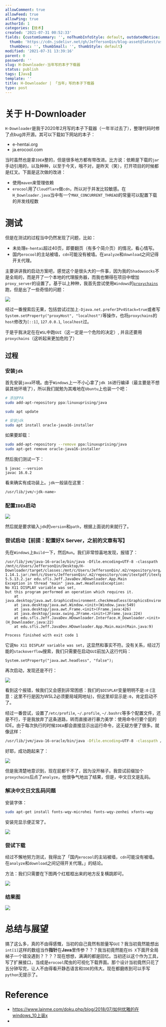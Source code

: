 ```yaml
---
allowComment: true
allowFeed: true
allowPing: true
authorId: 1
categories: [技术]
created: '2021-07-31 00:52:33'
fields: {customSummary: '', noThumbInfoStyle: default, outdatedNotice: 'no', reprint: standard,
  thumb: 'https://cdn.jsdelivr.net/gh/JeffersonQin/blog-asset@latest/usr/picgo/20210731012830.png',
  thumbDesc: '', thumbSmall: '', thumbStyle: default}
modified: '2021-07-31 13:39:16'
parent: 0
password: ''
slug: H-Downloader-当年写的本子下载器
status: publish
tags: [Java]
template: ''
title: H-Downloader | 「当年」写的本子下载器
type: post
---
```

# 关于 H-Downloader

`H-Downloader`是我于2020年2月写的本子下载器（一年半过去了），整理代码时修了点bug并开源。其可以下载如下网站的本子：
- e-hentai.org
- ja.erocool.com

当时虽然也是拿`IDEA`整的，但是很多地方都有带改进。比方说：依赖是下载的`jar`手动引用的，以及种种，以至于今天，哦不对，是昨天（笑），打开项目的时候都是红叉。下面是这次做的改进：
- 使用`maven`来管理依赖
- `erocool`用了`Cloudflare`做`cdn`，所以对于并发比较敏感。在`H_Downloader.java`当中有一个`MAX_CONCURRENT_THREAD`的常量可以配置下载的并发线程数

# 测试

但是在测试的过程当中仍然发现了问题，比如：
- 未处理`e-hentai`超过40页，即要翻页（有多个简介页）的情况，看心情写。
- 国内`erocool`的主站被墙，`cdn`可能没有被墙。在`analyze`和`download`之间记得开关代理。

主要讲讲我的启动方案吧，感觉这个是很头大的一件事，因为我的`Shadowsocks`不是全局的，而是开了一个本地的代理服务器，而我也懒得在项目中增加`proxy_server`的设置了。基于以上种种，我首先尝试使用`Windows`的[`proxychains`](https://github.com/shunf4/proxychains-windows/)跑，但是出了一些奇怪的问题：

![](https://cdn.jsdelivr.net/gh/JeffersonQin/blog-asset@latest/usr/picgo/20210731133635.png)

经过一番搜索后无果，包括尝试过加上`-Djava.net.preferIPv4Stack=true`或者写`System.setProperty("proxyHost", "localhost")`等操作，也将`proxychains`的`host`修改为`[::1]`, `127.0.0.1`, `localhost`过。

于是乎我决定在在`WSL`中跑`GUI`（这一定是一个危险的决定）, 并且还要用`proxychains`（这听起来更加危险了）

## 过程

### 安装`jdk`

首先安装`java`环境。由于`Windows`上一不小心拿了`jdk 16`进行编译（最主要是不想装其他环境了），所以我们就勉为其难地在`Ubuntu`上也装一个吧：

```bash
# 添加PPA
sudo add-apt-repository ppa:linuxuprising/java

sudo apt update

# 安装jdk
sudo apt install oracle-java16-installer
```

如果要卸载：

```bash
sudo add-apt-repository --remove ppa:linuxuprising/java
sudo apt-get remove oracle-java16-installer
```

然后我们测试一下：

```
$ javac --version
javac 16.0.2
```

看来确实有成功装上。`jdk`一般装在这里：

```bash
/usr/lib/jvm/<jdk-name>
```

### 配置`IDEA`启动

![](https://cdn.jsdelivr.net/gh/JeffersonQin/blog-asset@latest/usr/picgo/20210731010911.png)

然后就是要求输入`jdk`的`version`和`path`，根据上面说的来就行了。

### 尝试启动【前提：配置好X Server，之前的文章有写】

先在`Windows`上`Build`一下，然后`Run`。我们非常惊喜地发现，报错了：

```
/usr/lib/jvm/java-16-oracle/bin/java -Dfile.encoding=UTF-8 -classpath /mnt/c/Users/JeffersonQin/Desktop/H-Downloader/target/classes:/mnt/c/Users/JeffersonQin/.m2/repository/org/jsoup/jsoup/1.14.1/jsoup-1.14.1.jar:/mnt/c/Users/JeffersonQin/.m2/repository/com/itextpdf/itextpdf/5.5.13.2/itextpdf-5.5.13.2.jar edu.sfls.Jeff.JavaDev.HDownloader.App.Main
Exception in thread "main" java.awt.HeadlessException: 
No X11 DISPLAY variable was set,
but this program performed an operation which requires it.
	at java.desktop/java.awt.GraphicsEnvironment.checkHeadless(GraphicsEnvironment.java:165)
	at java.desktop/java.awt.Window.<init>(Window.java:549)
	at java.desktop/java.awt.Frame.<init>(Frame.java:426)
	at java.desktop/javax.swing.JFrame.<init>(JFrame.java:224)
	at edu.sfls.Jeff.JavaDev.HDownloader.Interface.H_Downloader.<init>(H_Downloader.java:22)
	at edu.sfls.Jeff.JavaDev.HDownloader.App.Main.main(Main.java:9)

Process finished with exit code 1
```

它说`No X11 DISPLAY variable was set`，这显然和事实不符。没有关系，经过万能的`stackoverflow`搜索，我们只需要在启动`GUI`前加入这行代码：

```
System.setProperty("java.awt.headless", "false");
```

再次启动，发现还是不行：

![](https://cdn.jsdelivr.net/gh/JeffersonQin/blog-asset@latest/usr/picgo/20210731011315.png)

看到这个报错，候我们又会感到非常困惑：我们的`$DISPLAY`变量明明不是`:0` (注意：这里不行是因为WSL2必须要局域网地址)，但这里却显示是`:0`，肯定启动不了。

经过一番尝试，设置了`/etc/profile`, `~/.profile`, `~/.bashrc`等多个配置文件，还是不行，于是我放弃了这条道路，转而直接进行暴力美学：使用命令行要个屁的IDE。由于每次执行的时候`IDEA`都会直接显示出运行命令，这无疑方便了很多。就像这样：

```bash
/usr/lib/jvm/java-16-oracle/bin/java -Dfile.encoding=UTF-8 -classpath /mnt/c/Users/JeffersonQin/Desktop/H-Downloader/target/classes:/mnt/c/Users/JeffersonQin/.m2/repository/org/jsoup/jsoup/1.14.1/jsoup-1.14.1.jar:/mnt/c/Users/JeffersonQin/.m2/repository/com/itextpdf/itextpdf/5.5.13.2/itextpdf-5.5.13.2.jar edu.sfls.Jeff.JavaDev.HDownloader.App.Main
```

好耶，成功跑起来了：

![](https://cdn.jsdelivr.net/gh/JeffersonQin/blog-asset@latest/usr/picgo/20210731011705.png)

但是我清楚地意识到，现在屁都干不了，因为没开梯子。我尝试前缀加个`proxychains`后点了`analyze`，他很争气地出了结果，但是，中文日文是乱码。

### 解决中文日文乱码问题

安装字体：

```bash
sudo apt-get install fonts-wqy-microhei fonts-wqy-zenhei xfonts-wqy
```

安装完显示便正常了。

![](https://cdn.jsdelivr.net/gh/JeffersonQin/blog-asset@latest/usr/picgo/20210731012146.png)

### 尝试下载

经过不懈地努力测试，我得出了「国内`erocool`的主站被墙，`cdn`可能没有被墙。在`analyze`和`download`之间记得开关代理。」的结论。

方法：我们只需要在下图两个红框框出来的地方反复横跳即可。

![](https://cdn.jsdelivr.net/gh/JeffersonQin/blog-asset@latest/usr/picgo/20210731012352.png)

### 结果图

![](https://cdn.jsdelivr.net/gh/JeffersonQin/blog-asset@latest/usr/picgo/20210731012830.png)

# 总结与展望

搞了这么多，真的不由得感慨，当初的自己竟然有胆量写`GUI`？我当初竟然能想出`int[1]`这样的数组当作**指针**在**Java**里传参？？？我当初竟然能在`OS X`下面开全局梯子一个错没遇到？？？？现在想想，满满的都是回忆。当初还以这个作为工具，写了扩展接口，当成是`erocool`爬虫的可视化下载界面。那个设计当初竟然只花了五分钟写完，让人不由得看开静态语言和`IDE`的伟大。现在都磨练到可以手写`python`无提示了。

# Reference

- https://www.lainme.com/doku.php/blog/2018/07/如何优雅的在windows_10上装x
- 
